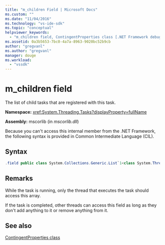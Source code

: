 ```yaml
---
title: "m_children Field | Microsoft Docs"
ms.custom: ""
ms.date: "11/04/2016"
ms.technology: "vs-ide-sdk"
ms.topic: "conceptual"
helpviewer_keywords: 
  - "m_children field, ContingentProperties class [.NET Framework debug engines]"
ms.assetid: 0a3b5653-7bc0-4a7a-8963-9020bc52b9cb
author: "gregvanl"
ms.author: "gregvanl"
manager: douge
ms.workload: 
  - "vssdk"
---
```

# m_children field
The list of child tasks that are registered with this task.  
  
 **Namespace:** <xref:System.Threading.Tasks?displayProperty=fullName>  
  
 **Assembly:** mscorlib (in *mscorlib.dll*)  
  
 Because you can't access this internal member from the .NET Framework, the following syntax is provided in Common Intermediate Language (CIL).  
  
## Syntax  
  
```csharp 
.field public class System.Collections.Generic.List`1<class System.Threading.Tasks.Task> m_children  
```  
  
## Remarks  
 While the task is running, only the thread that executes the task should access this array.  
  
 If the task is completed, other threads can access this field as long as they don't add anything to it or remove anything from it.  
  
## See also  
 [ContingentProperties class](../../extensibility/debugger/contingentproperties-class-internal-members.md)